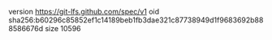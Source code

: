 version https://git-lfs.github.com/spec/v1
oid sha256:b60296c85852ef1c14189beb1fb3dae321c87738949d1f9683692b888586676d
size 10596
